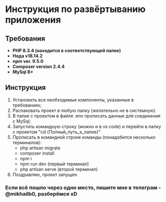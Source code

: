 # Инструкция по развёртыванию приложения

## Требования

- **PHP 8.3.4 (находится в соответствующей папке)**
- **Нода v18.14.2**
- **npm ver. 9.5.0**
- **Composer version 2.4.4**
- **MySql 8+**

## Инструкция

1. Установить все необходимые компоненты, указанные в требованиях;
2. Распаковать проект в любую папку (желательно не в системную)
3. В папке с проектом в файле .env прописать данные для соединения с MySql;
4. Запустить командную строку (можно и в vs code) и перейти в папку с проектом "cd {Полный_путь_к_папке}"
5. Прописать в командной строке команды (понадобится несколько терминалов):
   - php artisan migrate
   - composer install
   - npm i
   - npm run dev (первый терминал)
   - php artisan serve (второй терминал)
6. Поздравляю, проект запущен.

### Если всё пошло через одно место, пишите мне в телеграм - @mikhailb0, разберёмся xD

